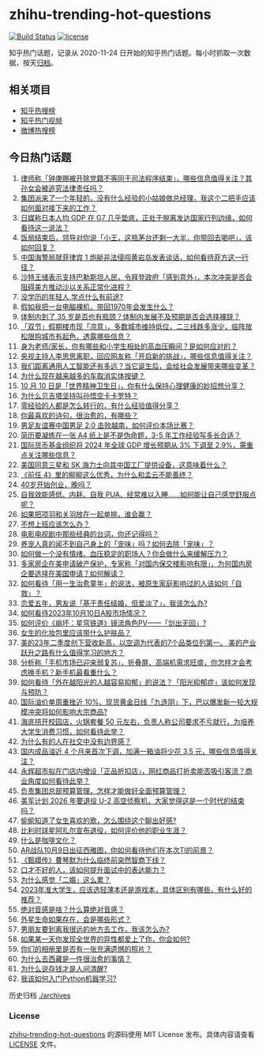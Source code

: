# zhihu-trending-hot-questions

[![Build Status](https://github.com/justjavac/zhihu-trending-hot-questions/workflows/ci/badge.svg?branch=master)](https://github.com/justjavac/zhihu-trending-hot-questions/actions)
[![license](https://img.shields.io/github/license/justjavac/zhihu-trending-hot-questions)](https://github.com/justjavac/zhihu-trending-hot-questions/blob/master/LICENSE)

知乎热门话题，记录从 2020-11-24
日开始的知乎热门话题。每小时抓取一次数据，按天[归档](./archives)。

## 相关项目

- [知乎热搜榜](https://github.com/justjavac/zhihu-trending-top-search)
- [知乎热门视频](https://github.com/justjavac/zhihu-trending-hot-video)
- [微博热搜榜](https://github.com/justjavac/weibo-trending-hot-search)

## 今日热门话题

<!-- BEGIN -->
<!-- 最后更新时间 Wed Oct 11 2023 01:09:04 GMT+0800 (China Standard Time) -->

1. [律师称「钟庚赐被开除党籍不等同于司法程序结束」，哪些信息值得关注？其孙女会被追究法律责任吗？](https://www.zhihu.com/question/625469893)
1. [集团派来了一个年轻的，没有什么经验的小姑娘做总经理，我这个二把手应该如何面对接下来的工作？](https://www.zhihu.com/question/625266034)
1. [日媒称日本人均 GDP 在 G7 几乎垫底，正处于脱离发达国家行列边缘，如何看待这一说法？](https://www.zhihu.com/question/625421905)
1. [饭局结束后，领导对你说「小王，这瓶茅台还剩一大半，你带回去喝吧」，该如何回复？](https://www.zhihu.com/question/622617181)
1. [中国海警局就菲律宾 1 炮艇非法侵闯黄岩岛发表谈话，如何看待菲方这一行径？](https://www.zhihu.com/question/625436476)
1. [沙特王储表示支持巴勒斯坦人民，令拜登政府「感到意外」，本次冲突是否会阻碍美方推动沙以关系正常化进程？](https://www.zhihu.com/question/625431858)
1. [没学历的年轻人,学点什么有前途?](https://www.zhihu.com/question/278704470)
1. [假如我把一台电脑裸机，带回1970年会发生什么？](https://www.zhihu.com/question/622683809)
1. [体制内到了 35 岁是否也有瓶颈？体制内发展不及预期是否会选择裸辞？](https://www.zhihu.com/question/625465463)
1. [「双节」假期楼市现「凉意」，多数城市维持低位，二三线跌多涨少，临阵放松限购城市有起色，透露哪些信息？](https://www.zhihu.com/question/625438450)
1. [身为老师/家长，你有哪些和小学生相处的高血压瞬间？是如何应对的？](https://www.zhihu.com/question/623106159)
1. [央视主持人李思思离职，回应网友称「开启新的挑战」，哪些信息值得关注？](https://www.zhihu.com/question/625284223)
1. [我们距离通用人工智能还有多远？当它诞生后，会给社会发展带来哪些变革？](https://www.zhihu.com/question/625115987)
1. [为什么现在越来越多的车取消实体按键？](https://www.zhihu.com/question/56274858)
1. [10 月 10 日是「世界精神卫生日」，你有什么保持心理健康的妙招想分享？](https://www.zhihu.com/question/625133462)
1. [为什么贝吉塔坚持叫孙悟空卡卡罗特？](https://www.zhihu.com/question/386869225)
1. [零经验的人都是怎么转行的，有什么经验值得分享？](https://www.zhihu.com/question/622550094)
1. [你最喜欢的诗句，很治愈的，有哪些？](https://www.zhihu.com/question/625475357)
1. [男足友谊赛中国男足 2:0 击败越南，如何评价本场比赛？](https://www.zhihu.com/question/625504729)
1. [简历要凝练在一张 A4 纸上是不是伪命题，3-5 年工作经验写多长合适？](https://www.zhihu.com/question/622554004)
1. [国际货币基金组织将 2024 年全球 GDP 增长预期从 3% 下调至 2.9%，需重点关注哪些信息？](https://www.zhihu.com/question/625471149)
1. [美国同意三星和 SK 海力士向其中国工厂提供设备，这意味着什么？](https://www.zhihu.com/question/625294575)
1. [《前任 4》里的柳柳这么优秀，为什么和孟云不能善终？](https://www.zhihu.com/question/624779131)
1. [40岁开始创业，晚吗？](https://www.zhihu.com/question/621219989)
1. [自我效能感低、内耗、自我 PUA、经常难以入睡……如何能让自己感觉舒服点呢？](https://www.zhihu.com/question/618500438)
1. [如果把项羽和关羽放在一起单挑，谁会赢？](https://www.zhihu.com/question/624617666)
1. [不想上班应该怎么办？](https://www.zhihu.com/question/489365404)
1. [电影电视剧中那些经典的台词，你还记得吗？](https://www.zhihu.com/question/617711879)
1. [养宠人真的闻不到自己身上的「宠味」吗？如何去除「宠味」？](https://www.zhihu.com/question/622932731)
1. [如何做一个没有情绪、血压稳定的职场人？你会做什么来缓解压力？](https://www.zhihu.com/question/623134708)
1. [多家房企在美申请破产保护，专家称「对国内保交楼影响有限」，为何国内房企要选择在美国申请？如何解读？](https://www.zhihu.com/question/625305584)
1. [如何看待「用一生治愈童年」的说法，被原生家庭影响过的人该如何「自救」？](https://www.zhihu.com/question/625133250)
1. [恋爱五年，男友说「基于责任结婚，但爱淡了」，我该怎么办?](https://www.zhihu.com/question/624488679)
1. [如何看待2023年10月10日A股市场情况？](https://www.zhihu.com/question/625428187)
1. [如何评价《崩坏：星穹铁道》镜流角色PV——「剑出无回」?](https://www.zhihu.com/question/625441745)
1. [女生的化妆包里应该带什么护肤品？](https://www.zhihu.com/question/64296492)
1. [美的23年二季度创下营收新高，以空调为代表的7个品类位列第一。 美的产业跃升之路有什么值得学习的地方？](https://www.zhihu.com/question/625300290)
1. [分析称「手机市场已迎来弱复苏」，折叠屏、高端机需求旺盛，你怎样才会考虑换手机？新手机最看重什么？](https://www.zhihu.com/question/625269081)
1. [如何看待「外在越阳光的人越容易抑郁」的说法？「阳光抑郁症」该如何发现与预防？](https://www.zhihu.com/question/625133667)
1. [国际油价单周重挫近 10%、现货黄金日线「九连阴」下，巴以爆发新一轮大规模冲突将如何影响大宗商品?](https://www.zhihu.com/question/625206965)
1. [海底捞开校园店，火锅套餐 50 元左右，负责人称公司要求不亏就行，为培养大学生消费习惯，如何看待此举？](https://www.zhihu.com/question/625302672)
1. [为什么有的人在社交中没有边界感？](https://www.zhihu.com/question/557150639)
1. [国内成品油近 4 个月来首次下调，加满一箱油将少花 3.5 元，哪些信息值得关注？](https://www.zhihu.com/question/625468460)
1. [永辉超市拟在门店内增设「正品折扣店」，网红商品打折卖能否吸引客流？商业角度如何看待此举？](https://www.zhihu.com/question/625461352)
1. [负责集团总部预算管理，怎样才能做好全面预算管理？](https://www.zhihu.com/question/434864811)
1. [美军计划 2026 年要退役 U-2 高空侦察机，大家觉得这是一个时代的结束吗？](https://www.zhihu.com/question/625091903)
1. [偷偷知道了女生喜欢的歌，怎么围绕这个聊出好感?](https://www.zhihu.com/question/624721419)
1. [比利时球星阿扎尔宣布退役，如何评价他的职业生涯？](https://www.zhihu.com/question/625469097)
1. [什么是咖啡文化？](https://www.zhihu.com/question/317468130)
1. [AR战队10月9日出征西雅图，你如何看待他们在本次TI的前景？](https://www.zhihu.com/question/625107670)
1. [《甄嬛传》曹琴默为什么临终前突然智商下线？](https://www.zhihu.com/question/487363462)
1. [口才不好的人，该如何提升面试中的表达能力？](https://www.zhihu.com/question/622556004)
1. [为什么感觉「二婚」这么累？](https://www.zhihu.com/question/624564157)
1. [2023年准大学生，应该选轻薄本还是游戏本，具体区别有哪些，有什么好的推荐？](https://www.zhihu.com/question/617579268)
1. [绝对音感是啥？什么算绝对音感？](https://www.zhihu.com/question/624129748)
1. [外星生命如果存在，会是哪些形式？](https://www.zhihu.com/question/377718893)
1. [男朋友要到离我很远的地方去工作，我该怎么办?](https://www.zhihu.com/question/625224410)
1. [如果某一天你发现全世界的异性都爱上了你，你会如何?](https://www.zhihu.com/question/624832226)
1. [你们的相册里是否有一张充满遗憾的照片？](https://www.zhihu.com/question/613667078)
1. [为什么去西藏是一件很治愈的事情？](https://www.zhihu.com/question/623367334)
1. [为什么说存钱才是人间清醒?](https://www.zhihu.com/question/625348524)
1. [我该如何入门Python机器学习?](https://www.zhihu.com/question/312572090)

<!-- END -->

历史归档 [./archives](./archives)

### License

[zhihu-trending-hot-questions](https://github.com/justjavac/zhihu-trending-hot-questions)
的源码使用 MIT License 发布。具体内容请查看 [LICENSE](./LICENSE) 文件。
